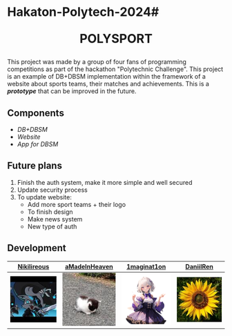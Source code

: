 # Hakaton-Polytech-2024# <p style="text-align: center;">POLYSPORT</p>
This project was made by a group of four fans of programming competitions as part of the hackathon "Polytechnic Challenge". This project is an example of DB+DBSM implementation within the framework of a website about sports teams, their matches and achievements. 
This is a _**prototype**_ that can be improved in the future.
## Components
* _DB+DBSM_
* _Website_
* _App for DBSM_
## Future plans
1. Finish the auth system, make it more simple and well secured
2. Update security process
3. To update website:
   * Add more sport teams + their logo
   * To finish design
   * Make news system
   * New type of auth
## Development
| [Nikilireous](https://github.com/Nikilireous)                                                              |                             [aMadeInHeaven](https://github.com/aMadeInHeaven)                             |                                 [1maginat1on](https://github.com/1maginat1on)                                  |                                                   [DaniilRen](https://github.com/DaniilRen)                                                    |
|------------------------------------------------------------------------------------------------------------|:---------------------------------------------------------------------------------------------------------:|:--------------------------------------------------------------------------------------------------------------:|:------------------------------------------------------------------------------------------------------:|
|![Developer.](https://raw.githubusercontent.com/1maginat1on/avatars/refs/heads/main/141021487.jpg "Nikita") |![Developer.](https://raw.githubusercontent.com/1maginat1on/avatars/refs/heads/main/138369642.jpg "Kostya")| ![Designer, manager.](https://github.com/1maginat1on/avatars/blob/main/114758651%20(1).png?raw=true "DaniilV") | ![Developer.](https://raw.githubusercontent.com/1maginat1on/avatars/refs/heads/main/109330484.jpg "DaniilB") |
